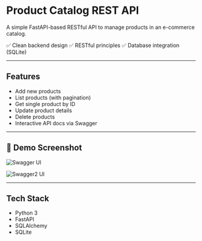 #  Product Catalog REST API

A simple FastAPI-based RESTful API to manage products in an e-commerce catalog.

✅ Clean backend design
✅ RESTful principles
✅ Database integration (SQLite)

---

## Features

- Add new products
- List products (with pagination)
- Get single product by ID
- Update product details
- Delete products
- Interactive API docs via Swagger

---

## 📸 Demo Screenshot

![Swagger UI](./swagger_screenshot.png)

![Swagger2 UI](./swagger_screenshot.png)

---

## Tech Stack

- Python 3
- FastAPI
- SQLAlchemy
- SQLite


